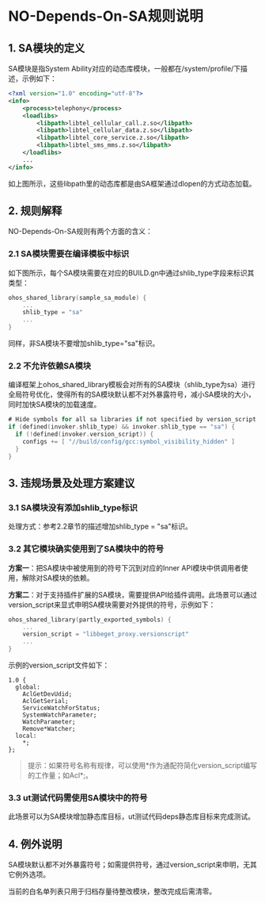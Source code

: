 # NO-Depends-On-SA规则说明



## 1. SA模块的定义

SA模块是指System Ability对应的动态库模块，一般都在/system/profile/下描述，示例如下：

```xml
<?xml version="1.0" encoding="utf-8"?>
<info>
    <process>telephony</process>
    <loadlibs>
        <libpath>libtel_cellular_call.z.so</libpath>
        <libpath>libtel_cellular_data.z.so</libpath>
        <libpath>libtel_core_service.z.so</libpath>
        <libpath>libtel_sms_mms.z.so</libpath>
    </loadlibs>
    ...
</info>
```

如上图所示，这些libpath里的动态库都是由SA框架通过dlopen的方式动态加载。

## 2. 规则解释

NO-Depends-On-SA规则有两个方面的含义：

### 2.1 SA模块需要在编译模板中标识

如下图所示，每个SA模块需要在对应的BUILD.gn中通过shlib_type字段来标识其类型：

```go
ohos_shared_library(sample_sa_module) {
    ...
    shlib_type = "sa"
    ...
}
```

同样，非SA模块不要增加shlib_type="sa"标识。

### 2.2 不允许依赖SA模块

编译框架上ohos_shared_library模板会对所有的SA模块（shlib_type为sa）进行全局符号优化，使得所有的SA模块默认都不对外暴露符号，减小SA模块的大小，同时加快SA模块的加载速度。

```go
# Hide symbols for all sa libraries if not specified by version_script
if (defined(invoker.shlib_type) && invoker.shlib_type == "sa") {
  if (!defined(invoker.version_script)) {
    configs += [ "//build/config/gcc:symbol_visibility_hidden" ]
  }
}
```

## 3. 违规场景及处理方案建议

### 3.1 SA模块没有添加shlib_type标识

处理方式：参考2.2章节的描述增加shlib_type = "sa"标识。

### 3.2 其它模块确实使用到了SA模块中的符号

**方案一**：把SA模块中被使用到的符号下沉到对应的Inner API模块中供调用者使用，解除对SA模块的依赖。



**方案二**：对于支持插件扩展的SA模块，需要提供API给插件调用。此场景可以通过version_script来显式申明SA模块需要对外提供的符号，示例如下：

```go
ohos_shared_library(partly_exported_symbols) {
    ...
    version_script = "libbeget_proxy.versionscript"
    ...
}
```

示例的version_script文件如下：

```apl
1.0 {
  global:
    AclGetDevUdid;
    AclGetSerial;
    ServiceWatchForStatus;
    SystemWatchParameter;
    WatchParameter;
    Remove*Watcher;
  local:
    *;
};
```

> 提示：如果符号名称有规律，可以使用*作为通配符简化version_script编写的工作量；如Acl\*;。

### 3.3 ut测试代码需使用SA模块中的符号

此场景可以为SA模块增加静态库目标，ut测试代码deps静态库目标来完成测试。

## 4. 例外说明

SA模块默认都不对外暴露符号；如需提供符号，通过version_script来申明，无其它例外选项。

当前的白名单列表只用于归档存量待整改模块，整改完成后需清零。
